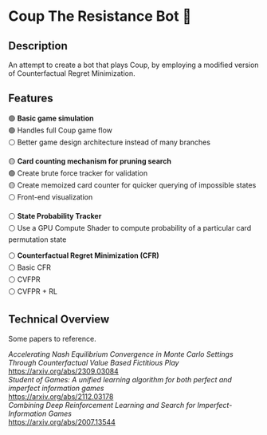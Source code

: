 # Coup The Resistance Bot 🚀

## Description
An attempt to create a bot that plays Coup, by employing a modified version of Counterfactual Regret Minimization. 

## Features
🟢 **Basic game simulation**  
    🟢 Handles full Coup game flow  
    ⚪ Better game design architecture instead of many branches  
  
🟡 **Card counting mechanism for pruning search**  
    🟢 Create brute force tracker for validation  
    🟡 Create memoized card counter for quicker querying of impossible states  
    ⚪ Front-end visualization  

⚪ **State Probability Tracker**  
    ⚪ Use a GPU Compute Shader to compute probability of a particular card permutation state  

⚪ **Counterfactual Regret Minimization (CFR)**  
    ⚪ Basic CFR  
    ⚪ CVFPR  
    ⚪ CVFPR + RL  

## Technical Overview
Some papers to reference.  

*Accelerating Nash Equilibrium Convergence in Monte Carlo Settings Through Counterfactual Value Based Fictitious Play*  
https://arxiv.org/abs/2309.03084  
*Student of Games: A unified learning algorithm for both perfect and imperfect information games*  
https://arxiv.org/abs/2112.03178  
*Combining Deep Reinforcement Learning and Search for Imperfect-Information Games*  
https://arxiv.org/abs/2007.13544  
